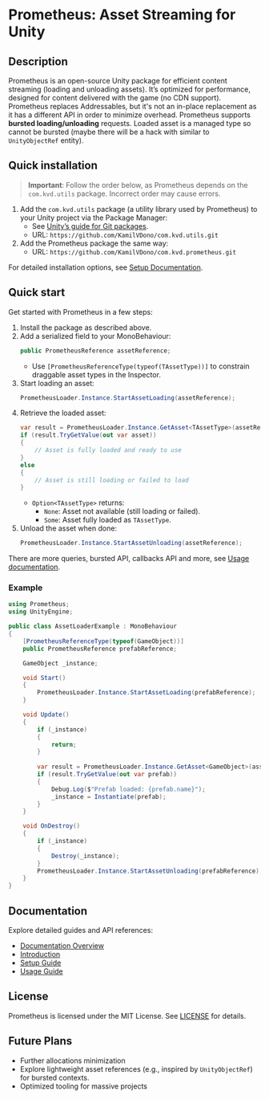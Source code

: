# Prometheus: Asset Streaming for Unity

## Description

Prometheus is an open-source Unity package for efficient content streaming (loading and unloading assets).
It’s optimized for performance, designed for content delivered with the game (no CDN support).
Prometheus replaces Addressables, but it's not an in-place replacement as it has a different API in order to minimize overhead.
Prometheus supports **bursted loading/unloading** requests. Loaded asset is a managed type so cannot be bursted (maybe there will be a hack with similar to `UnityObjectRef` entity).

## Quick installation

> **Important**: Follow the order below, as Prometheus depends on the `com.kvd.utils` package. Incorrect order may cause errors.

1. Add the `com.kvd.utils` package (a utility library used by Prometheus) to your Unity project via the Package Manager:
   - See [Unity’s guide for Git packages](https://docs.unity3d.com/Manual/upm-ui-giturl.html).
   - URL: `https://github.com/KamilVDono/com.kvd.utils.git`
2. Add the Prometheus package the same way:
   - URL: `https://github.com/KamilVDono/com.kvd.prometheus.git`

For detailed installation options, see [Setup Documentation](Documentation~/setup.md).

## Quick start

Get started with Prometheus in a few steps:

1. Install the package as described above.
2. Add a serialized field to your MonoBehaviour:
   ```csharp
   public PrometheusReference assetReference;
   ```
   - Use `[PrometheusReferenceType(typeof(TAssetType))]` to constrain draggable asset types in the Inspector.
3. Start loading an asset:
   ```csharp
   PrometheusLoader.Instance.StartAssetLoading(assetReference);
   ```
4. Retrieve the loaded asset:
   ```csharp
   var result = PrometheusLoader.Instance.GetAsset<TAssetType>(assetReference);
   if (result.TryGetValue(out var asset))
   {
       // Asset is fully loaded and ready to use
   }
   else
   {
       // Asset is still loading or failed to load
   }
   ```
   - `Option<TAssetType>` returns:
     - `None`: Asset not available (still loading or failed).
     - `Some`: Asset fully loaded as `TAssetType`.
5. Unload the asset when done:
   ```csharp
   PrometheusLoader.Instance.StartAssetUnloading(assetReference);
   ```

There are more queries, bursted API, callbacks API and more, see [Usage documentation](Documentation~/usage.md).

### Example

```csharp
using Prometheus;
using UnityEngine;

public class AssetLoaderExample : MonoBehaviour
{
    [PrometheusReferenceType(typeof(GameObject))]
    public PrometheusReference prefabReference;

    GameObject _instance;

    void Start()
    {
        PrometheusLoader.Instance.StartAssetLoading(prefabReference);
    }

    void Update()
    {
        if (_instance)
        {
            return;
        }
        
        var result = PrometheusLoader.Instance.GetAsset<GameObject>(assetReference);
        if (result.TryGetValue(out var prefab))
        {
            Debug.Log($"Prefab loaded: {prefab.name}");
            _instance = Instantiate(prefab);
        }
    }

    void OnDestroy()
    {
        if (_instance)
        {
            Destroy(_instance);
        }
        PrometheusLoader.Instance.StartAssetUnloading(prefabReference);
    }
}
```

## Documentation

Explore detailed guides and API references:
- [Documentation Overview](Documentation~/index.md)
- [Introduction](Documentation~/introduction.md)
- [Setup Guide](Documentation~/setup.md)
- [Usage Guide](Documentation/usage.md)

## License

Prometheus is licensed under the MIT License. See [LICENSE](LICENSE.md) for details.

## Future Plans

- Further allocations minimization
- Explore lightweight asset references (e.g., inspired by `UnityObjectRef`) for bursted contexts.
- Optimized tooling for massive projects

